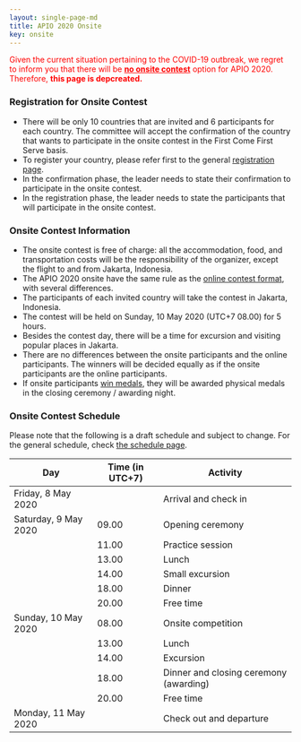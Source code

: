 ```yaml
---
layout: single-page-md
title: APIO 2020 Onsite
key: onsite
---
```


<span style="color:red">Given the current situation pertaining to the COVID-19 outbreak, we regret to inform you that there will be <b><u>no onsite contest</u></b> option for APIO 2020. Therefore, <b>this page is depcreated.</b></span>

### Registration for Onsite Contest
* There will be only 10 countries that are invited and 6 participants for each country. The committee will accept the confirmation of the country that wants to participate in the onsite contest in the First Come First Serve basis.
* To register your country, please refer first to the general [registration page](registration).
* In the confirmation phase, the leader needs to state their confirmation to participate in the onsite contest.
* In the registration phase, the leader needs to state the participants that will participate in the onsite contest.

### Onsite Contest Information
* The onsite contest is free of charge: all the accommodation, food, and transportation costs will be the responsibility of the organizer, except the flight to and from Jakarta, Indonesia.
* The APIO 2020 onsite have the same rule as the [online contest format](rules#online-contest-format), with several differences.
* The participants of each invited country will take the contest in Jakarta, Indonesia.
* The contest will be held on Sunday, 10 May 2020 (UTC+7 08.00) for 5 hours.
* Besides the contest day, there will be a time for excursion and visiting popular places in Jakarta.
* There are no differences between the onsite participants and the online participants. The winners will be decided equally as if the onsite participants are the online participants.
* If onsite participants [win medals](rules#medals-distribution), they will be awarded physical medals in the closing ceremony / awarding night.


### Onsite Contest Schedule

Please note that the following is a draft schedule and subject to change. For the general schedule, check [the schedule page](schedule).

| Day | Time (in UTC+7) | Activity |
|-----|------|----------|
| Friday, 8 May 2020   |       | Arrival and check in |
| Saturday, 9 May 2020 | 09.00 | Opening ceremony |
|                      | 11.00 | Practice session |
|                      | 13.00 | Lunch |
|                      | 14.00 | Small excursion |
|                      | 18.00 | Dinner |
|                      | 20.00 | Free time |
| Sunday, 10 May 2020  | 08.00 | Onsite competition |
|                      | 13.00 | Lunch |
|                      | 14.00 | Excursion |
|                      | 18.00 | Dinner and closing ceremony (awarding) |
|                      | 20.00 | Free time |
| Monday, 11 May 2020  |       | Check out and departure |
